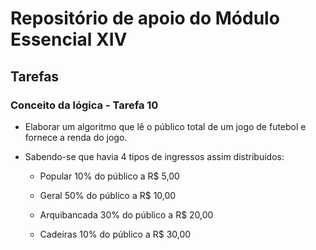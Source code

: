 # Repositório de apoio do Módulo Essencial XIV

## Tarefas

### Conceito da lógica - Tarefa 10

- Elaborar um algoritmo que lê o público total de um jogo de futebol e fornece a renda do jogo.

- Sabendo-se que havia 4 tipos de ingressos assim distribuídos:

  - Popular 10% do público a R$ 5,00
  
  - Geral 50% do público a R$ 10,00
  
  - Arquibancada 30% do público a R$ 20,00
  
  - Cadeiras 10% do público a R$ 30,00
